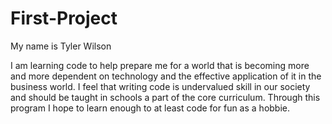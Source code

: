 # First-Project

My name is Tyler Wilson

I am learning code to help prepare me for a world that is becoming more and more dependent on technology and the effective application of it in the business world.  I feel that writing code is undervalued skill in our society and should be taught in schools a part of the core curriculum.  Through this program I hope to learn enough to at least code for fun as a hobbie.
